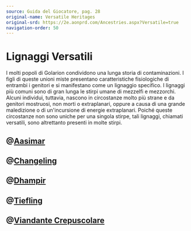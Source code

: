 ```yaml
---
source: Guida del Giocatore, pag. 28
original-name: Versatile Heritages
original-srd: https://2e.aonprd.com/Ancestries.aspx?Versatile=true
navigation-order: 50
---
```


# Lignaggi Versatili

I molti popoli di Golarion condividono una lunga storia di contaminazioni. I
figli di queste unioni miste presentano caratteristiche fisiologiche di entrambi
i genitori e si manifestano come un lignaggio specifico. I lignaggi più comuni
sono di gran lunga le stirpi umane di mezzelfi e mezzorchi. Alcuni individui,
tuttavia, nascono in circostanze molto più strane e da genitori mostruosi, non
morti o extraplanari, oppure a causa di una grande maledizione o di
un'incursione di energie extraplanari. Poiché queste circostanze non sono uniche
per una singola stirpe, tali lignaggi, chiamati versatili, sono altrettanto
presenti in molte stirpi.

## @[Aasimar](/stirpi/lignaggi-versatili/aasimar)

## @[Changeling](/stirpi/lignaggi-versatili/changeling)

## @[Dhampir](/stirpi/lignaggi-versatili/dhampir)

## @[Tiefling](/stirpi/lignaggi-versatili/tiefling)

## @[Viandante Crepuscolare](/stirpi/lignaggi-versatili/viandante-crepuscolare)
